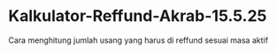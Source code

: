 # Kalkulator-Reffund-Akrab-15.5.25
Cara menghitung jumlah usang yang harus di reffund sesuai masa aktif

